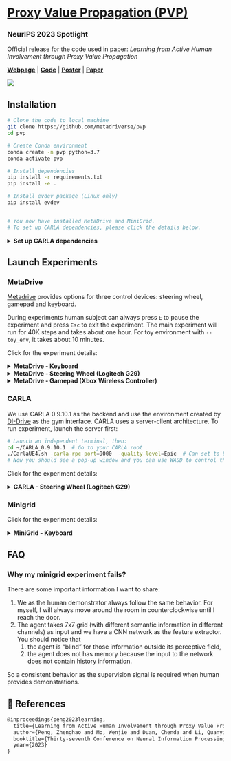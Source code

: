 # [Proxy Value Propagation (PVP)](https://metadriverse.github.io/pvp/)

<h3><b>NeurIPS 2023 Spotlight</b></h3>

Official release for the code used in paper: *Learning from Active Human Involvement through Proxy Value Propagation*

[**Webpage**](https://metadriverse.github.io/pvp/) | 
[**Code**](https://github.com/metadriverse/pvp) |
[**Poster**](https://metadriverse.github.io/assets/img/pvp/PVP-Poster.pdf) |
[**Paper**](https://openreview.net/pdf?id=q8SukwaEBy)


[![](https://metadriverse.github.io/assets/img/pvp/MainExp.jpg)](https://metadriverse.github.io/pvp/)

## Installation

```bash
# Clone the code to local machine
git clone https://github.com/metadriverse/pvp
cd pvp

# Create Conda environment
conda create -n pvp python=3.7
conda activate pvp

# Install dependencies
pip install -r requirements.txt
pip install -e .

# Install evdev package (Linux only)
pip install evdev


# You now have installed MetaDrive and MiniGrid.
# To set up CARLA dependencies, please click the details below.
```

<details>
<summary><b>Set up CARLA dependencies</b></summary>

```bash
# Step 1: Download and unzip CARLA 0.9.10.1 to your home folder
cd ~/
wget https://carla-releases.s3.eu-west-3.amazonaws.com/Linux/CARLA_0.9.10.1.tar.gz
export CARLA_ROOT="CARLA_0.9.10.1"
mkdir ${CARLA_ROOT}
tar -xf CARLA_0.9.10.1.tar.gz -C ${CARLA_ROOT}  # CARLA is stored at: ~/CARLA_0.9.10.1

# Step 2: Setup the environment variables
vim ~/.bashrc
# Add following sentences and replace PATH_TO_CARLA_ROOT with the path to ${CARLA_ROOT} 
export CARLA_ROOT="~/CARLA_0.9.10.1"
export PYTHONPATH="${CARLA_ROOT}/PythonAPI/carla/":"${CARLA_ROOT}/PythonAPI/carla/dist/carla-0.9.10-py3.7-linux-x86_64.egg":${PYTHONPATH}

# Step 3: Activate your conda environment and test if CARLA is installed correctly.
conda activate pvp  # If you are using conda environment "pvp"
python -c "import carla"  # If no error raises, the installation is successful.

# Step 4: Install dependencies
pip install DI-engine==0.2.2
pip install torchvision
pip install markupsafe==2.0.1

# NOTE: If you are using a new conda environment, you might need to reinstall 'pvp' repo.
# Now let's jump to the CARLA section to run experiment!
```
</details>


## Launch Experiments

### MetaDrive

[Metadrive](https://github.com/metadriverse/metadrive) provides options for three control devices: steering wheel, gamepad and keyboard.

During experiments human subject can always press `E` to pause the experiment and press `Esc` to exit the experiment. The main experiment will run for 40K steps and takes about one hour. For toy environment with `--toy_env`, it takes about 10 minutes.

Click for the experiment details:



<details>
  <summary><b>MetaDrive - Keyboard</b></summary>

```bash
# Go to the repo root
cd ~/pvp

# Run toy experiment
python pvp/experiments/metadrive/train_pvp_metadrive.py \
--device keyboard \
--toy_env \
--exp_name pvp_metadrive_toy_keyboard

# Run full experiment
python pvp/experiments/metadrive/train_pvp_metadrive.py \
--device keyboard \
--exp_name pvp_metadrive_keyboard \
--wandb \
--wandb_project WADNB_PROJECT_NAME \
--wandb_team WANDB_ENTITY_NAME
```

| Action             | Control       |
|--------------------|---------------|
| Steering           | A/D           |
| Throttle           | W             |
| Human intervention | Space or WASD |
</details>




<details>
  <summary><b>MetaDrive - Steering Wheel (Logitech G29)</b></summary>

Note: Do not connect Xbox controller with the steering wheel at the same time!

```bash
# Go to the repo root
cd ~/pvp

# Run toy experiment
python pvp/experiments/metadrive/train_pvp_metadrive.py \
--device wheel \
--toy_env \
--exp_name pvp_metadrive_toy_wheel

# Run full experiment
python pvp/experiments/metadrive/train_pvp_metadrive.py \
--device wheel \
--exp_name pvp_metadrive_wheel \
--wandb \
--wandb_project WADNB_PROJECT_NAME \
--wandb_team WANDB_ENTITY_NAME
```


| Action             | Control                 |
|--------------------|-------------------------|
| Steering           | Steering wheel          |
| Throttle           | Throttle pedal          |
| Human intervention | Left/Right gear shifter |
</details>



<details>
  <summary><b>MetaDrive - Gamepad (Xbox Wireless Controller)</b></summary>

Note: Do not connect Xbox controller with the steering wheel at the same time!

```bash
# Go to the repo root
cd ~/pvp

# Run toy experiment
python pvp/experiments/metadrive/train_pvp_metadrive.py \
--device gamepad \
--toy_env \
--exp_name pvp_metadrive_toy_gamepad

# Run full experiment
python pvp/experiments/metadrive/train_pvp_metadrive.py \
--device gamepad \
--exp_name pvp_metadrive_gamepad \
--wandb \
--wandb_project WADNB_PROJECT_NAME \
--wandb_team WANDB_ENTITY_NAME
```
| Action             | Control                    |
|--------------------|----------------------------|
| Steering           | Left-right of Left Stick   |
| Throttle           | Up-down of Right Stick     |
| Human intervention | X/A/B & Left/Right Trigger |
</details>


### CARLA

We use CARLA 0.9.10.1 as the backend and use the environment created by [DI-Drive](https://github.com/opendilab/DI-drive) as the gym interface. CARLA uses a server-client architecture. To run experiment, launch the server first:

```bash
# Launch an independent terminal, then:
cd ~/CARLA_0.9.10.1  # Go to your CARLA root
./CarlaUE4.sh -carla-rpc-port=9000  -quality-level=Epic  # Can set to Low to accelerate
# Now you should see a pop-up window and you can use WASD to control the camera.
```

Click for the experiment details:

<details>
  <summary><b>CARLA - Steering Wheel (Logitech G29)</b></summary>

Note: Do not connect Xbox controller with the steering wheel at the same time!

```bash
# Launch the CARLA server if you haven't done yet
~/CARLA_0.9.10.1/CarlaUE4.sh -carla-rpc-port=9000  -quality-level=Epic  # Can set to Low to accelerate

# Go to the repo root
cd ~/pvp

# Run experiment without Wandb:
python pvp/experiments/carla/train_pvp_carla.py --exp_name pvp_carla_test

# Run full experiment
python pvp/experiments/metadrive/train_pvp_metadrive.py \
--exp_name pvp_carla \
--wandb \
--wandb_project WADNB_PROJECT_NAME \
--wandb_team WANDB_ENTITY_NAME
```

| Action             | Control                 |
|--------------------|-------------------------|
| Throttle           | Throttle pedal          |
| Human intervention | Left/Right gear shifter |
| Steering           | Steering wheel          |
</details>



### Minigrid


Click for the experiment details:

<details>
  <summary><b>MiniGrid - Keyboard</b></summary>

Mapping between environment nick name `--env` and `env_id`:
* `emptyroom` - `MiniGrid-Empty-6x6-v0`
* `tworoom` - `MiniGrid-MultiRoom-N2-S4-v0`
* `fourroom` - `MiniGrid-MultiRoom-N4-S5-v0`

```bash
# Go to the repo root
cd ~/pvp

# Run experiment without Wandb:
python pvp/experiments/minigrid/train_pvp_minigrid.py --exp_name pvp_minigrid_test

# Run full experiment
# Choose --env from ["emptyroom", "tworoom", "fourroom"]
python pvp/experiments/minigrid/train_pvp_minigrid.py \
--env tworoom \
--exp_name pvp_minigrid \
--wandb \
--wandb_project WADNB_PROJECT_NAME \
--wandb_team WANDB_ENTITY_NAME
```

| Action               | Control      |
|----------------------|--------------|
| Turn Left            | Left         |
| Turn Right           | Right        |
| Gown Straight        | Up           |
| Approve Agent Action | Space / Down |
| Open Door / Toggle   | T            |
| Pickup               | P            |
| Drop                 | D            |
| Done Complete Task   | D            |
</details>



## FAQ

### Why my minigrid experiment fails?

There are some important information I want to share:

1. We as the human demonstrator always follow the same behavior. For myself, I will always move around the room in counterclockwise until I reach the door.
2. The agent takes 7x7 grid (with different semantic information in different channels) as input and we have a CNN network as the feature extractor. You should notice that 
    1) the agent is “blind” for those information outside its perceptive field, 
    2) the agent does not has memory because the input to the network does not contain history information. 

So a consistent behavior as the supervision signal is required when human provides demonstrations.




## 📎 References

```latex
@inproceedings{peng2023learning,
  title={Learning from Active Human Involvement through Proxy Value Propagation},
  author={Peng, Zhenghao and Mo, Wenjie and Duan, Chenda and Li, Quanyi and Zhou, Bolei},
  booktitle={Thirty-seventh Conference on Neural Information Processing Systems},
  year={2023}
}
```

